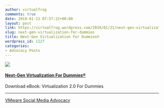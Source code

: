 ```yaml
---
author: virtualfrog
comments: true
date: 2019-01-21 07:57:22+00:00
layout: post
link: https://virtualfrog.wordpress.com/2019/01/21/next-gen-virtualization-for-dummies/
slug: next-gen-virtualization-for-dummies
title: Next-Gen Virtualization For Dummies®
wordpress_id: 1127
categories:
- Advocacy Posts
---
```


[![](https://d3utlhu53nfcwz.cloudfront.net/171901/cdnImage/article/1722c04f-4551-46ff-a3e2-ccf35fd2c1bc/?size=Box320)](http://bit.ly/2AX17d2)

#### [Next-Gen Virtualization For Dummies®](http://bit.ly/2AX17d2)

Download eBook: Virtualization 2.0 For Dummies

* * *

[VMware Social Media Advocacy](http://advocacy.vmware.com)

